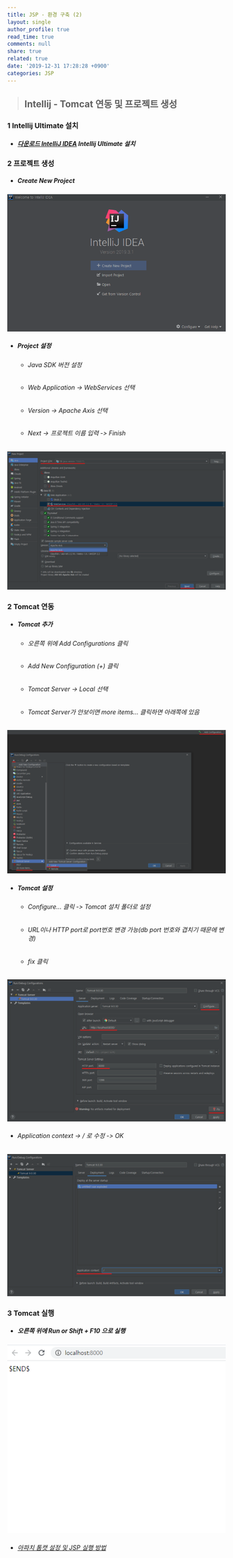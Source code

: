 ```yaml
---
title: JSP - 환경 구축 (2)
layout: single
author_profile: true
read_time: true
comments: null
share: true
related: true
date: '2019-12-31 17:28:28 +0900'
categories: JSP
---
```


> ## Intellij - Tomcat 연동 및 프로젝트 생성

### 1 Intellij Ultimate 설치
* #####  [다운로드 IntelliJ IDEA](https://www.jetbrains.com/ko-kr/idea/download/#section=windows) Intellij Ultimate 설치

### 2 프로젝트 생성
* ##### Create New Project

 ![](/assets/img/jsp/itj_create1.png)
 
* ##### Project 설정
	* ###### 	Java SDK 버전 설정
	* ###### 	Web Application -> WebServices 선택
	* ###### 	Version -> Apache Axis 선택
	* ######  Next -> 프로젝트 이름 입력 -> Finish

 ![](/assets/img/jsp/itj_create2.png)
	
### 2 Tomcat 연동
	
* ##### Tomcat 추가
	* ###### 오른쪽 위에 Add Configurations 클릭
	* ######  Add New Configuration (+) 클릭
	* ###### Tomcat Server -> Local 선택
	* ###### Tomcat Server가 안보이면 more items... 클릭하면 아래쪽에 있음
	
 ![](/assets/img/jsp/itj_create3.png)

* ##### Tomcat 설정
	* ###### Configure... 클릭 -> Tomcat 설치 폴더로 설정 
	* ###### URL이나 HTTP port로 port번호 변경 가능(db port 번호와 겹치기 때문에 변경)
	* ###### fix 클릭

 ![](/assets/img/jsp/itj_create4.png)

* ###### Application context -> / 로 수정 -> OK
	
 ![](/assets/img/jsp/itj_create5.png)

### 3 Tomcat 실행
* ##### 오른쪽 위에 Run or Shift + F10 으로 실행

 ![](/assets/img/jsp/itj_create6.png)
	
* ###### [아파치 톰캣 설정 및 JSP 실행 방법]

[아파치 톰캣 설정 및 JSP 실행 방법]: https://whitepaek.tistory.com/13